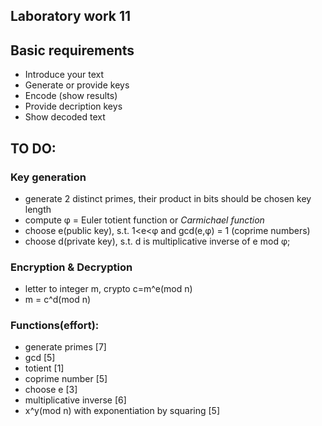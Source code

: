 ## Laboratory work 11

## Basic requirements

* Introduce your text
* Generate or provide keys
* Encode (show results)
* Provide decription keys
* Show decoded text

## TO DO:

### Key generation

* generate 2 distinct primes, their product in bits should be chosen key length
* compute φ = Euler totient function or _Carmichael function_
* choose e(public key), s.t. 1<e<φ and gcd(e,φ) = 1 (coprime numbers)
* choose d(private key), s.t. d is multiplicative inverse of e mod φ;

### Encryption & Decryption

* letter to integer m, crypto c=m^e(mod n) 
* m = c^d(mod n)

### Functions(effort):

* generate primes [7]
* gcd [5]
* totient [1]
* coprime number [5]
* choose e [3]
* multiplicative inverse [6]
* x^y(mod n) with exponentiation by squaring [5]